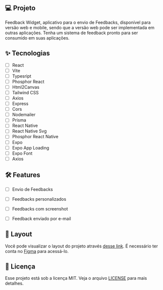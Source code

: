 ## 💻 Projeto
Feedback Widget, aplicativo para o envio de Feedbacks, disponível para versão web e mobile, sendo que a versão web pode ser implementada em outras aplicações. Tenha um sistema de feedback pronto para ser consumido em suas aplicações.

## ✨ Tecnologias

-   [ ] React
-   [ ] Vite
-   [ ] Typesript
-   [ ] Phosphor React
-   [ ] Html2Canvas
-   [ ] Tailwind CSS
-   [ ] Axios
-   [ ] Express
-   [ ] Cors
-   [ ] Nodemailer
-   [ ] Prisma
-   [ ] React Native
-   [ ] React Native Svg
-   [ ] Phosphor React Native
-   [ ] Expo
-   [ ] Expo App Loading
-   [ ] Expo Font
-   [ ] Axios

## :hammer_and_wrench: Features 
  
-   [ ] Envio de Feedbacks
-   [ ] Feedbacks personalizados
-   [ ] Feedbacks com screenshot
-   [ ] Feedback enviado por e-mail


## 🔖 Layout

Você pode visualizar o layout do projeto através [desse link](https://www.figma.com/community/file/1102912516166573468). É necessário ter conta no [Figma](http://figma.com/) para acessá-lo.


## 📄 Licença

Esse projeto está sob a licença MIT. Veja o arquivo [LICENSE](LICENSE.md) para mais detalhes.

<br />
